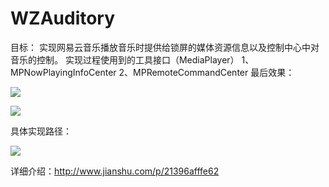 # WZAuditory
目标：
实现网易云音乐播放音乐时提供给锁屏的媒体资源信息以及控制中心中对音乐的控制。
实现过程使用到的工具接口（MediaPlayer）
1、MPNowPlayingInfoCenter
2、MPRemoteCommandCenter
最后效果：

![](http://upload-images.jianshu.io/upload_images/1408682-5590bd4632677c0b.png?imageMogr2/auto-orient/strip%7CimageView2/2/w/1240)

![](http://upload-images.jianshu.io/upload_images/1408682-5e9f9260d290f083.png?imageMogr2/auto-orient/strip%7CimageView2/2/w/1240)

具体实现路径：

![](http://upload-images.jianshu.io/upload_images/1408682-5754b8592addc34f.png?imageMogr2/auto-orient/strip%7CimageView2/2/w/1240)

详细介绍：http://www.jianshu.com/p/21396afffe62
	
